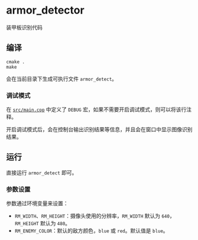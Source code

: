 # armor_detector
装甲板识别代码

## 编译
```
cmake .
make
```
会在当前目录下生成可执行文件 `armor_detect`。

### 调试模式
在 [`src/main.cpp`](https://github.com/njtech-robomaster/armor_detector/blob/master/src/main.cpp#L10) 中定义了 `DEBUG` 宏，如果不需要开启调试模式，则可以将该行注释。

开启调试模式后，会在控制台输出识别结果等信息，并且会在窗口中显示图像识别结果。

## 运行
直接运行 `armor_detect` 即可。

### 参数设置
参数通过环境变量来设置：
* `RM_WIDTH`、`RM_HEIGHT`：摄像头使用的分辨率，`RM_WIDTH` 默认为 `640`，`RM_HEIGHT` 默认为 `480`。
* `RM_ENEMY_COLOR`：默认的敌方颜色，`blue` 或 `red`。默认值是 `blue`。
